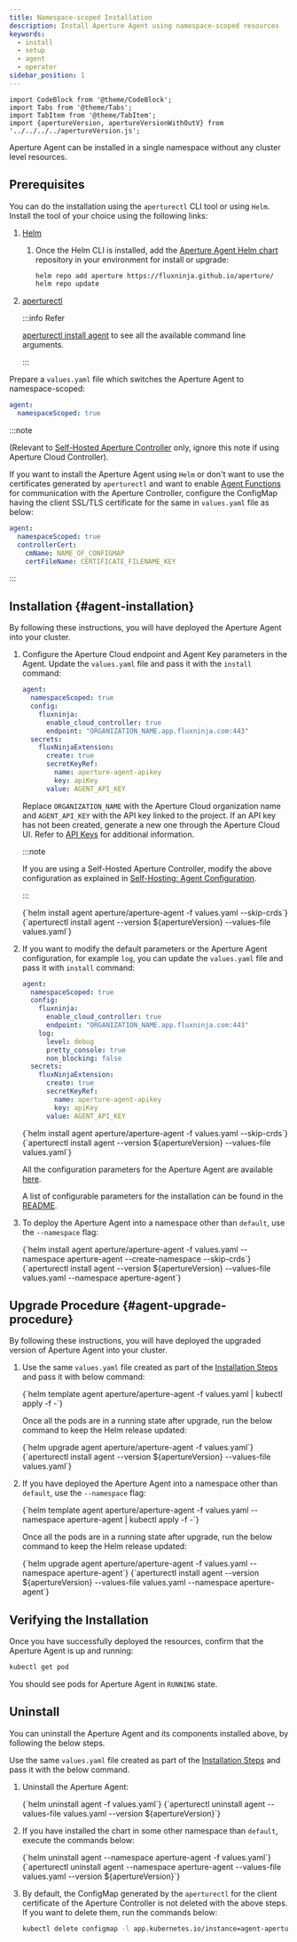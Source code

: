 ```yaml
---
title: Namespace-scoped Installation
description: Install Aperture Agent using namespace-scoped resources
keywords:
  - install
  - setup
  - agent
  - operator
sidebar_position: 1
---
```


```mdx-code-block
import CodeBlock from '@theme/CodeBlock';
import Tabs from '@theme/Tabs';
import TabItem from '@theme/TabItem';
import {apertureVersion, apertureVersionWithOutV} from '../../../../apertureVersion.js';
```

Aperture Agent can be installed in a single namespace without any cluster level
resources.

## Prerequisites

You can do the installation using the `aperturectl` CLI tool or using `Helm`.
Install the tool of your choice using the following links:

1. [Helm](https://helm.sh/docs/intro/install/)

   1. Once the Helm CLI is installed, add the
      [Aperture Agent Helm chart](https://artifacthub.io/packages/helm/aperture/aperture-agent)
      repository in your environment for install or upgrade:

      ```bash
      helm repo add aperture https://fluxninja.github.io/aperture/
      helm repo update
      ```

2. [aperturectl](/reference/aperture-cli/aperture-cli.md)

   :::info Refer

   [aperturectl install agent](/reference/aperture-cli/aperturectl/install/agent/agent.md)
   to see all the available command line arguments.

   :::

Prepare a `values.yaml` file which switches the Aperture Agent to
namespace-scoped:

```yaml
agent:
  namespaceScoped: true
```

:::note

(Relevant to [Self-Hosted Aperture Controller](/self-hosting/self-hosting.md)
only, ignore this note if using Aperture Cloud Controller).

If you want to install the Aperture Agent using `Helm` or don't want to use the
certificates generated by `aperturectl` and want to enable
[Agent Functions](/reference/configuration/agent.md#functions) for communication
with the Aperture Controller, configure the ConfigMap having the client SSL/TLS
certificate for the same in `values.yaml` file as below:

```yaml
agent:
  namespaceScoped: true
  controllerCert:
    cmName: NAME_OF_CONFIGMAP
    certFileName: CERTIFICATE_FILENAME_KEY
```

:::

## Installation {#agent-installation}

By following these instructions, you will have deployed the Aperture Agent into
your cluster.

1. Configure the Aperture Cloud endpoint and Agent Key parameters in the Agent.
   Update the `values.yaml` file and pass it with the `install` command:

   ```yaml
   agent:
     namespaceScoped: true
     config:
       fluxninja:
         enable_cloud_controller: true
         endpoint: "ORGANIZATION_NAME.app.fluxninja.com:443"
     secrets:
       fluxNinjaExtension:
         create: true
         secretKeyRef:
           name: aperture-agent-apikey
           key: apiKey
         value: AGENT_API_KEY
   ```

   Replace `ORGANIZATION_NAME` with the Aperture Cloud organization name and
   `AGENT_API_KEY` with the API key linked to the project. If an API key has not
   been created, generate a new one through the Aperture Cloud UI. Refer to [API
   Keys][agent-api-keys] for additional information.

   :::note

   If you are using a Self-Hosted Aperture Controller, modify the above
   configuration as explained in
   [Self-Hosting: Agent Configuration](/self-hosting/agent/agent.md#agent-self-hosted-controller).

   :::

   <Tabs groupId="setup" queryString>
   <TabItem value="Helm" label="Helm">
   <CodeBlock language="bash">
   {`helm install agent aperture/aperture-agent -f values.yaml --skip-crds`}
   </CodeBlock>
   </TabItem>
   <TabItem value="aperturectl" label="aperturectl">
   <CodeBlock language="bash">
   {`aperturectl install agent --version ${apertureVersion} --values-file values.yaml`}
   </CodeBlock>
   </TabItem>
   </Tabs>

2. If you want to modify the default parameters or the Aperture Agent
   configuration, for example `log`, you can update the `values.yaml` file and
   pass it with `install` command:

   ```yaml
   agent:
     namespaceScoped: true
     config:
       fluxninja:
         enable_cloud_controller: true
         endpoint: "ORGANIZATION_NAME.app.fluxninja.com:443"
       log:
         level: debug
         pretty_console: true
         non_blocking: false
     secrets:
       fluxNinjaExtension:
         create: true
         secretKeyRef:
           name: aperture-agent-apikey
           key: apiKey
         value: AGENT_API_KEY
   ```

   <Tabs groupId="setup" queryString>
   <TabItem value="Helm" label="Helm">
   <CodeBlock language="bash">
   {`helm install agent aperture/aperture-agent -f values.yaml --skip-crds`}
   </CodeBlock>
   </TabItem>
   <TabItem value="aperturectl" label="aperturectl">
   <CodeBlock language="bash">
   {`aperturectl install agent --version ${apertureVersion} --values-file values.yaml`}
   </CodeBlock>
   </TabItem>
   </Tabs>

   All the configuration parameters for the Aperture Agent are available
   [here](/reference/configuration/agent.md).

   A list of configurable parameters for the installation can be found in the
   [README](https://artifacthub.io/packages/helm/aperture/aperture-agent#parameters).

3. To deploy the Aperture Agent into a namespace other than `default`, use the
   `--namespace` flag:

   <Tabs groupId="setup" queryString>
   <TabItem value="Helm" label="Helm">
   <CodeBlock language="bash">
   {`helm install agent aperture/aperture-agent -f values.yaml --namespace aperture-agent --create-namespace --skip-crds`}
   </CodeBlock>
   </TabItem>
   <TabItem value="aperturectl" label="aperturectl">
   <CodeBlock language="bash">
   {`aperturectl install agent --version ${apertureVersion} --values-file values.yaml --namespace aperture-agent`}
   </CodeBlock>
   </TabItem>
   </Tabs>

## Upgrade Procedure {#agent-upgrade-procedure}

By following these instructions, you will have deployed the upgraded version of
Aperture Agent into your cluster.

1. Use the same `values.yaml` file created as part of the
   [Installation Steps](#agent-installation) and pass it with below command:

   <Tabs groupId="setup" queryString>
   <TabItem value="Helm" label="Helm">
   <CodeBlock language="bash">
   {`helm template agent aperture/aperture-agent -f values.yaml | kubectl apply -f -`}
   </CodeBlock>

   Once all the pods are in a running state after upgrade, run the below command
   to keep the Helm release updated:

   <CodeBlock language="bash">
   {`helm upgrade agent aperture/aperture-agent -f values.yaml`}
   </CodeBlock>
   </TabItem>
   <TabItem value="aperturectl" label="aperturectl">
   <CodeBlock language="bash">
   {`aperturectl install agent --version ${apertureVersion} --values-file values.yaml`}
   </CodeBlock>
   </TabItem>
   </Tabs>

2. If you have deployed the Aperture Agent into a namespace other than
   `default`, use the `--namespace` flag:

   <Tabs groupId="setup" queryString>
   <TabItem value="Helm" label="Helm">
   <CodeBlock language="bash">
   {`helm template agent aperture/aperture-agent -f values.yaml --namespace aperture-agent | kubectl apply -f -`}
   </CodeBlock>

   Once all the pods are in a running state after upgrade, run the below command
   to keep the Helm release updated:

   <CodeBlock language="bash">
   {`helm upgrade agent aperture/aperture-agent -f values.yaml --namespace aperture-agent`}
   </CodeBlock>
   </TabItem>
   <TabItem value="aperturectl" label="aperturectl">
   <CodeBlock language="bash">
   {`aperturectl install agent --version ${apertureVersion} --values-file values.yaml --namespace aperture-agent`}
   </CodeBlock>
   </TabItem>
   </Tabs>

## Verifying the Installation

Once you have successfully deployed the resources, confirm that the Aperture
Agent is up and running:

```bash
kubectl get pod
```

You should see pods for Aperture Agent in `RUNNING` state.

## Uninstall

You can uninstall the Aperture Agent and its components installed above, by
following the below steps.

Use the same `values.yaml` file created as part of the
[Installation Steps](#agent-installation) and pass it with the below command.

1. Uninstall the Aperture Agent:

   <Tabs groupId="setup" queryString>
   <TabItem value="Helm" label="Helm">
   <CodeBlock language="bash">
   {`helm uninstall agent -f values.yaml`}
   </CodeBlock>
   </TabItem>
   <TabItem value="aperturectl" label="aperturectl">
   <CodeBlock language="bash">
   {`aperturectl uninstall agent --values-file values.yaml --version ${apertureVersion}`}
   </CodeBlock>
   </TabItem>
   </Tabs>

2. If you have installed the chart in some other namespace than `default`,
   execute the commands below:

   <Tabs groupId="setup" queryString>
   <TabItem value="Helm" label="Helm">
   <CodeBlock language="bash">
   {`helm uninstall agent --namespace aperture-agent -f values.yaml`}
   </CodeBlock>
   </TabItem>
   <TabItem value="aperturectl" label="aperturectl">
   <CodeBlock language="bash">
   {`aperturectl uninstall agent --namespace aperture-agent --values-file values.yaml --version ${apertureVersion}`}
   </CodeBlock>
   </TabItem>
   </Tabs>

3. By default, the ConfigMap generated by the `aperturectl` for the client
   certificate of the Aperture Controller is not deleted with the above steps.
   If you want to delete them, run the commands below:

   ```bash
   kubectl delete configmap -l app.kubernetes.io/instance=agent-aperture-agent
   ```

[agent-api-keys]: /get-started/agent-api-keys/agent-api-keys.md
